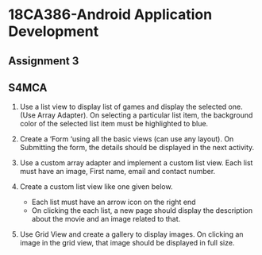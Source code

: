 # 18CA386-Android Application Development 
## Assignment 3
## S4MCA


1.	Use a list view to display list of games and display the selected one. (Use Array Adapter). On selecting a particular list item, the background color of the selected list item must be highlighted to blue.

2.	Create a ‘Form ‘using all the basic views (can use any layout). On Submitting the form, the details should be displayed in the next activity. 

3.	Use a custom array adapter and implement a custom list view. Each list must have an image, First name, email and contact number.

4.	Create a custom list view like one given below.
    *	Each list must have an arrow icon on the right end
    *	On clicking the each list, a new page should display the description about the movie and an image related to that.

5.	Use Grid View and create a gallery to display images. On clicking an image in the grid view, that image should be displayed in full size.

